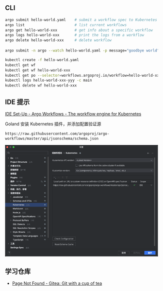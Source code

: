 ## CLI

```bash
argo submit hello-world.yaml    # submit a workflow spec to Kubernetes
argo list                       # list current workflows
argo get hello-world-xxx        # get info about a specific workflow
argo logs hello-world-xxx       # print the logs from a workflow
argo delete hello-world-xxx     # delete workflow

argo submit -n argo --watch hello-world.yaml -p message="goodbye world"
```

```bash
kubectl create -f hello-world.yaml
kubectl get wf
kubectl get wf hello-world-xxx
kubectl get po --selector=workflows.argoproj.io/workflow=hello-world-xxx
kubectl logs hello-world-xxx-yyy -c main
kubectl delete wf hello-world-xxx
```

## IDE 提示

[IDE Set-Up - Argo Workflows - The workflow engine for Kubernetes](https://argoproj.github.io/argo-workflows/ide-setup/)

Goland 安装 Kubernetes 插件，并添加配置验证源 

```
https://raw.githubusercontent.com/argoproj/argo-workflows/master/api/jsonschema/schema.json
```

![](assets/Pasted%20image%2020230407172302.png)


## 学习仓库

- [Page Not Found - Gitea: Git with a cup of tea](https://git.northes.io/study_room/argo-workflows-learn)